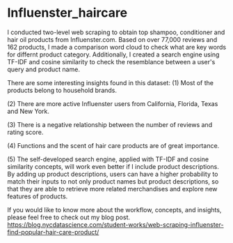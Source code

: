 # Influenster_haircare
I conducted two-level web scraping to obtain top shampoo, conditioner and hair oil products from Influenster.com. Based on over 77,000 reviews and 162 products, I made a comparison word cloud to check what are key words for differnt product category. Additionally, I created a search engine using TF-IDF and cosine similarity to check the resemblance between a user's query and product name.

There are some interesting insights found in this dataset:
(1) Most of the products belong to household brands.

(2) There are more active Influenster users from California, Florida, Texas and New York.

(3) There is a negative relationship between the number of reviews and rating score.

(4) Functions and the scent of hair care products are of great importance.

(5) The self-developed search engine, applied with TF-IDF and cosine similarity concepts, will work even better if I include product descriptions. By adding up product descriptions, users can have a higher probability to match their inputs to not only product names but product descriptions, so that they are able to retrieve more related merchandises and explore new features of products.

If you would like to know more about the workflow, concepts, and insights, please feel free to check out my blog post.
https://blog.nycdatascience.com/student-works/web-scraping-influenster-find-popular-hair-care-product/
